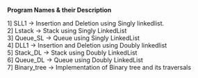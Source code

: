 **Program Names & their Description**

1] SLL1 -> Insertion and Deletion using Singly linkedlist.  
2] Lstack -> Stack using Singly LinkedList  
3] Queue_SL -> Queue using Singly LinkedList  
4] DLL1 -> Insertion and Deletion using Doubly linkedlist  
5] Stack_DL -> Stack using Doubly LinkedList  
6] Queue_DL -> Queue using Doubly LinkedList  
7] Binary_tree -> Implementation of Binary tree and its traversals  
